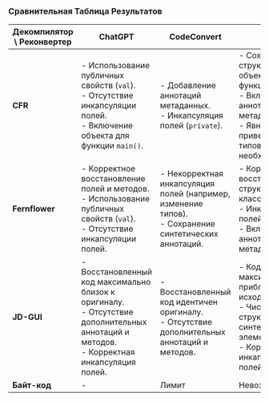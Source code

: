 ### Сравнительная Таблица Результатов

| **Декомпилятор \ Реконвертер** | **ChatGPT**                                                                                                                                       | **CodeConvert**                                                                                           | **J2K**                                                                                                                                      |
|--------------------------------|---------------------------------------------------------------------------------------------------------------------------------------------------|-----------------------------------------------------------------------------------------------------------|----------------------------------------------------------------------------------------------------------------------------------------------|
| **CFR**                        | - Использование публичных свойств (`val`). <br> - Отсутствие инкапсуляции полей. <br> - Включение объекта для функции `main()`.                   | - Добавление аннотаций метаданных. <br> - Инкапсуляция полей (`private`).                                 | - Сохранение структуры объекта для функции `main()`. <br> - Включение аннотаций метаданных. <br> - Явное приведение типов при необходимости. |
| **Fernflower**                 | - Корректное восстановление полей и методов. <br> - Использование публичных свойств (`val`). <br> - Отсутствие инкапсуляции полей.                | - Некорректная инкапсуляция полей (например, изменение типов). <br> - Сохранение синтетических аннотаций. | - Корректное восстановление структуры класса. <br> - Инкапсуляция полей (`private`). <br> - Включение аннотаций метаданных.                  |
| **JD-GUI**                     | - Восстановленный код максимально близок к оригиналу. <br> - Отсутствие дополнительных аннотаций и методов. <br> - Корректная инкапсуляция полей. | - Восстановленный код идентичен оригиналу. <br> - Отсутствие дополнительных аннотаций и методов.          | - Код максимально приближен к исходному. <br> - Чистая структура без синтетических элементов. <br> - Корректная инкапсуляция полей.          |
| **Байт-код**                   | -                                                                                                                                                 | Лимит                                                                                                     | Невозможно                                                                                                                                   |
